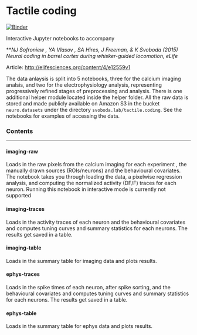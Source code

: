 # Tactile coding

[![Binder](http://mybinder.org/badge.svg)](http://mybinder.org/repo/sofroniewn/tactile-coding)

Interactive Jupyter notebooks to accompany 

***NJ Sofroniew *, YA Vlasov *, SA Hires, J Freeman, & K Svoboda (2015) Neural coding in barrel cortex during whisker-guided locomotion, eLife***

Article: http://elifesciences.org/content/4/e12559v1

The data anlaysis is split into 5 notebooks, three for the calcium imaging analsis, and two for the electrophysiology analysis, representing progressively refined stages of preprocessing and analysis. There is one additional helper module located inside the helper folder. All the raw data is stored and made publicly available on Amazon S3 in the bucket `neuro.datasets` under the directory `svoboda.lab/tactile.coding`. See the notebooks for examples of accessing the data.


### Contents
--------

#### imaging-raw

Loads in the raw pixels from the calcium imaging for each experiment , the manually drawn sources (ROIs/neurons) and the behavioural covariates. The notebook takes you through loading the data, a pixelwise regression analysis, and computing the normalized activity (DF/F) traces for each neuron. Running this notebook in interactive mode is currently not supported

#### imaging-traces
Loads in the activity traces of each neuron and the behavioural covariates and computes tuning curves and summary statistics for each neurons. The results get saved in a table. 

#### imaging-table
Loads in the summary table for imaging data and plots results.

#### ephys-traces
Loads in the spike times of each neuron, after spike sorting, and the behavioural covariates and computes tuning curves and summary statistics for each neurons. The results get saved in a table.

#### ephys-table
Loads in the summary table for ephys data and plots results.
